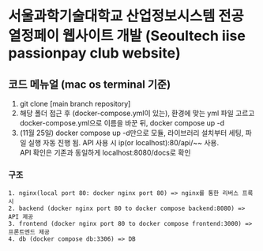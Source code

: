 # 서울과학기술대학교 산업정보시스템 전공 열정페이 웹사이트 개발 (Seoultech iise passionpay club website)

## 코드 메뉴얼 (mac os terminal 기준)
1. git clone [main branch repository]
2. 해당 폴더 접근 후 (docker-compose.yml이 있는), 환경에 맞는 yml 파일 고르고 docker-compose.yml으로 이름을 바꾼 뒤, docker compose up -d
3. (11월 25일) docker compose up -d만으로 모듈, 라이브러리 설치부터 세팅, 파일 실행 자동 진행 됨. API 사용 시 ip(or localhost):80/api/~~ 사용.   
API 확인은 기존과 동일하게 localhost:8080/docs로 확인  
  ### 구조
    1. nginx(local port 80: docker nginx port 80) => nginx를 통한 리버스 프록시
    2. backend (docker nginx port 80 to docker compose backend:8080) => API 제공
    3. frontend (docker nginx port 80 to docker compose frontend:3000) => 프론트엔드 제공 
    4. db (docker compose db:3306) => DB


   
    
